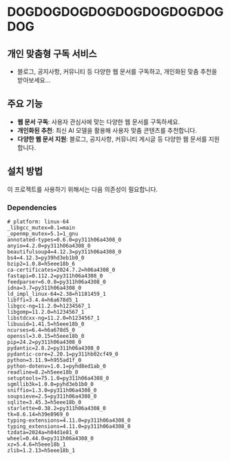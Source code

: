 # DOGDOGDOGDOGDOGDOGDOGDOGDOG

## 개인 맞춤형 구독 서비스

- 블로그, 공지사항, 커뮤니티 등 다양한 웹 문서를 구독하고, 개인화된 맞춤 추천을 받아보세요...


## 주요 기능

- **웹 문서 구독**: 사용자 관심사에 맞는 다양한 웹 문서를 구독하세요.
- **개인화된 추천**: 최신 AI 모델을 활용해 사용자 맞춤 콘텐츠를 추천합니다.
- **다양한 웹 문서 지원**: 블로그, 공지사항, 커뮤니티 게시글 등 다양한 웹 문서를 지원합니다.

## 설치 방법

이 프로젝트를 사용하기 위해서는 다음 의존성이 필요합니다.

### Dependencies
```
# platform: linux-64
_libgcc_mutex=0.1=main
_openmp_mutex=5.1=1_gnu
annotated-types=0.6.0=py311h06a4308_0
anyio=4.2.0=py311h06a4308_0
beautifulsoup4=4.12.3=py311h06a4308_0
bs4=4.12.3=py39hd3eb1b0_0
bzip2=1.0.8=h5eee18b_6
ca-certificates=2024.7.2=h06a4308_0
fastapi=0.112.2=py311h06a4308_0
feedparser=6.0.8=py311h06a4308_0
idna=3.7=py311h06a4308_0
ld_impl_linux-64=2.38=h1181459_1
libffi=3.4.4=h6a678d5_1
libgcc-ng=11.2.0=h1234567_1
libgomp=11.2.0=h1234567_1
libstdcxx-ng=11.2.0=h1234567_1
libuuid=1.41.5=h5eee18b_0
ncurses=6.4=h6a678d5_0
openssl=3.0.15=h5eee18b_0
pip=24.2=py311h06a4308_0
pydantic=2.8.2=py311h06a4308_0
pydantic-core=2.20.1=py311hb02cf49_0
python=3.11.9=h955ad1f_0
python-dotenv=1.0.1=pyhd8ed1ab_0
readline=8.2=h5eee18b_0
setuptools=75.1.0=py311h06a4308_0
sgmllib3k=1.0.0=pyhd3eb1b0_0
sniffio=1.3.0=py311h06a4308_0
soupsieve=2.5=py311h06a4308_0
sqlite=3.45.3=h5eee18b_0
starlette=0.38.2=py311h06a4308_0
tk=8.6.14=h39e8969_0
typing-extensions=4.11.0=py311h06a4308_0
typing_extensions=4.11.0=py311h06a4308_0
tzdata=2024a=h04d1e81_0
wheel=0.44.0=py311h06a4308_0
xz=5.4.6=h5eee18b_1
zlib=1.2.13=h5eee18b_1
```
